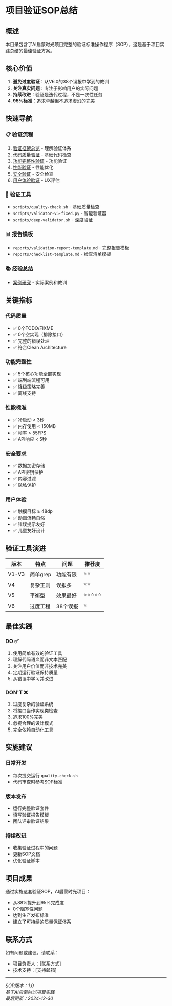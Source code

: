 # 项目验证SOP总结

## 概述

本目录包含了AI启蒙时光项目完整的验证标准操作程序（SOP），这是基于项目实践总结的最佳验证方案。

## 核心价值

1. **避免过度验证**：从V6.0的38个误报中学到的教训
2. **关注真实问题**：专注于影响用户的实际问题
3. **持续改进**：验证是迭代过程，不是一次性任务
4. **95%标准**：追求卓越但不追求虚幻的完美

## 快速导航

### 📋 验证流程
1. [验证框架总览](./01-validation-framework.md) - 理解验证体系
2. [代码质量验证](./02-code-quality-sop.md) - 基础代码检查
3. [功能完整性验证](./03-functionality-sop.md) - 功能验证
4. [性能验证](./04-performance-sop.md) - 性能优化
5. [安全验证](./05-security-sop.md) - 安全检查
6. [用户体验验证](./06-ux-validation-sop.md) - UX评估

### 🔧 验证工具
- `scripts/quality-check.sh` - 基础质量检查
- `scripts/validator-v5-fixed.py` - 智能验证器
- `scripts/deep-validator.sh` - 深度验证

### 📊 报告模板
- `reports/validation-report-template.md` - 完整报告模板
- `reports/checklist-template.md` - 检查清单模板

### 📚 经验总结
- [案例研究](./case-studies.md) - 实际案例和教训

## 关键指标

### 代码质量
- ✅ 0个TODO/FIXME
- ✅ 0个空实现（排除接口）
- ✅ 完整的错误处理
- ✅ 符合Clean Architecture

### 功能完整性
- ✅ 5个核心功能全部实现
- ✅ 端到端流程可用
- ✅ 降级策略完善
- ✅ 离线支持

### 性能标准
- ✅ 冷启动 < 3秒
- ✅ 内存使用 < 150MB
- ✅ 帧率 > 55FPS
- ✅ API响应 < 5秒

### 安全要求
- ✅ 数据加密存储
- ✅ API密钥保护
- ✅ 内容过滤
- ✅ 隐私保护

### 用户体验
- ✅ 触摸目标 ≥ 48dp
- ✅ 动画流畅自然
- ✅ 错误提示友好
- ✅ 儿童友好设计

## 验证工具演进

| 版本 | 特点 | 问题 | 推荐度 |
|------|------|------|--------|
| V1-V3 | 简单grep | 功能有限 | ⭐⭐ |
| V4 | 复杂正则 | 误报多 | ⭐⭐ |
| V5 | 平衡型 | 效果最好 | ⭐⭐⭐⭐⭐ |
| V6 | 过度工程 | 38个误报 | ⭐ |

## 最佳实践

### DO ✅
1. 使用简单有效的验证工具
2. 理解代码语义而非文本匹配
3. 关注用户价值而非技术完美
4. 定期运行验证保持质量
5. 从错误中学习并改进

### DON'T ❌
1. 过度复杂的验证系统
2. 将接口当作实现类检查
3. 追求100%完美
4. 忽视合理的设计模式
5. 完全依赖自动化工具

## 实施建议

### 日常开发
- 每次提交运行 `quality-check.sh`
- 代码审查时参考SOP标准

### 版本发布
- 运行完整验证套件
- 填写验证报告模板
- 团队评审验证结果

### 持续改进
- 收集验证过程中的问题
- 更新SOP文档
- 优化验证脚本

## 项目成果

通过实施这套验证SOP，AI启蒙时光项目：
- 从88%提升到95%完成度
- 0个阻塞性问题
- 达到生产发布标准
- 建立了可持续的质量保证体系

## 联系方式

如有问题或建议，请联系：
- 项目负责人：[联系方式]
- 技术支持：[支持邮箱]

---

*SOP版本：1.0*  
*基于AI启蒙时光项目实践*  
*最后更新：2024-12-30*